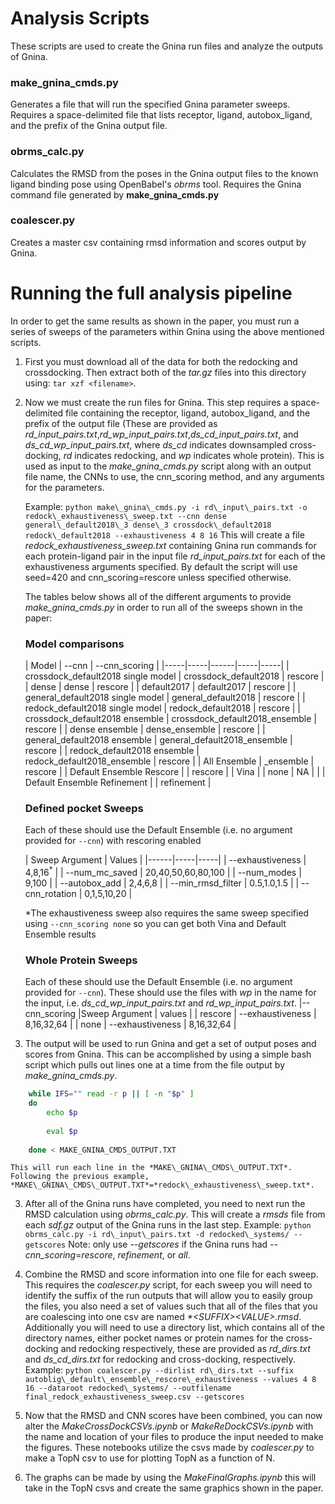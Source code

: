 # Analysis Scripts

These scripts are used to create the Gnina run files and analyze the outputs of Gnina.

### make\_gnina\_cmds.py
Generates a file that will run the specified Gnina parameter sweeps. Requires a space-delimited file that lists receptor, ligand, autobox\_ligand, and the prefix of the Gnina output file.

### obrms\_calc.py
Calculates the RMSD from the poses in the Gnina output files to the known ligand binding pose using OpenBabel's *obrms* tool. Requires the Gnina command file generated by **make\_gnina\_cmds.py**

### coalescer.py
Creates a master csv containing rmsd information and scores output by Gnina.

# Running the full analysis pipeline

In order to get the same results as shown in the paper, you must run a series of sweeps of the parameters within Gnina using the above mentioned scripts.
1. First you must download all of the data for both the redocking and crossdocking. Then extract both of the *tar.gz* files into this directory using: `tar xzf <filename>`.

1. Now we must create the run files for Gnina. This step requires a space-delimited file containing the receptor, ligand, autobox\_ligand, and the prefix of the output file (These are provided as *rd\_input\_pairs.txt*,*rd\_wp\_input\_pairs.txt*,*ds\_cd\_input\_pairs.txt*, and *ds\_cd\_wp\_input\_pairs.txt*, where *ds\_cd* indicates downsampled cross-docking, *rd* indicates redocking, and *wp* indicates whole protein). This is used as input to the *make\_gnina\_cmds.py* script along with an output file name, the CNNs to use, the cnn\_scoring method, and any arguments for the parameters.

    Example: `python make\_gnina\_cmds.py -i rd\_input\_pairs.txt -o redock\_exhaustiveness\_sweep.txt --cnn dense general\_default2018\_3 dense\_3 crossdock\_default2018 redock\_default2018 --exhaustiveness 4 8 16`
    This will create a file *redock\_exhaustiveness\_sweep.txt* containing Gnina run commands for each protein-ligand pair in the input file *rd\_input\_pairs.txt* for each of the exhaustiveness arguments specified. By default the script will use seed=420 and cnn\_scoring=rescore unless specified otherwise.

    The tables below shows all of the different arguments to provide *make\_gnina\_cmds.py* in order to run all of the sweeps shown in the paper:

    ### Model comparisons

    | Model | --cnn | --cnn_scoring |
    |-----|-----|------|-----|-----|
    | crossdock\_default2018 single model | crossdock\_default2018 | rescore |
    | dense | dense | rescore |
    | default2017 | default2017 | rescore |
    | general\_default2018 single model | general\_default2018 | rescore |
    | redock\_default2018 single model | redock\_default2018 | rescore |
    | crossdock\_default2018 ensemble | crossdock\_default2018\_ensemble | rescore |
    | dense ensemble | dense\_ensemble | rescore |
    | general\_default2018 ensemble | general\_default2018\_ensemble | rescore |
    | redock\_default2018 ensemble | redock\_default2018\_ensemble | rescore |
    | All Ensemble | \_ensemble | rescore |
    | Default Ensemble Rescore |  | rescore |
    | Vina |  | none | NA | |
    | Default Ensemble Refinement |  | refinement |


    ### Defined pocket Sweeps
    Each of these should use the Default Ensemble (i.e. no argument provided for `--cnn`) with rescoring enabled 

    | Sweep Argument | Values |
    |------|-----|-----|
    | --exhaustiveness | 4,8,16<sup>*</sup> | 
    | --num\_mc\_saved | 20,40,50,60,80,100 | 
    | --num\_modes | 9,100 |
    | --autobox\_add | 2,4,6,8 |
    | --min\_rmsd\_filter | 0.5,1.0,1.5 |
    | --cnn\_rotation | 0,1,5,10,20 |

    *The exhaustiveness sweep also requires the same sweep specified using `--cnn_scoring none` so you can get both Vina and Default Ensemble results

    ### Whole Protein Sweeps
    Each of these should use the Default Ensemble (i.e. no argument provided for `--cnn`). These should use the files with *wp* in the name for the input, i.e. *ds\_cd\_wp\_input\_pairs.txt* and *rd\_wp\_input\_pairs.txt*.
    |--cnn_scoring |Sweep Argument | values |
	| rescore | --exhaustiveness | 8,16,32,64 |
	| none | --exhaustiveness | 8,16,32,64 |


2. The output will be used to run Gnina and get a set of output poses and scores from Gnina. This can be accomplished by using a simple bash script which pulls out lines one at a time from the file output by *make\_gnina\_cmds.py*.
```bash
    while IFS="" read -r p || [ -n "$p" ]
    do
        echo $p 
            
        eval $p   
            
    done < MAKE_GNINA_CMDS_OUTPUT.TXT

```
    This will run each line in the *MAKE\_GNINA\_CMDS\_OUTPUT.TXT*. Following the previous example, *MAKE\_GNINA\_CMDS\_OUTPUT.TXT*=*redock\_exhaustiveness\_sweep.txt*.
3. After all of the Gnina runs have completed, you need to next run the RMSD calculation using *obrms\_calc.py*. This will create a *rmsds* file from each *sdf.gz* output of the Gnina runs in the last step. Example: `python obrms_calc.py -i rd\_input\_pairs.txt -d redocked\_systems/ --getscores`  Note: only use  *--getscores* if the Gnina runs had *--cnn_scoring*=*rescore*, *refinement*, or *all*.

4. Combine the RMSD and score information into one file for each sweep. This requires the *coalescer.py* script, for each sweep you will need to identify the suffix of the run outputs that will allow you to easily group the files, you also need a set of values such that all of the files that you are coalescing into one csv are named _*\<SUFFIX\>\<VALUE\>.rmsd_. Additionally you will need to use a directory list, which contains all of the directory names, either pocket names or protein names for the cross-docking and redocking respectively, these are provided as *rd\_dirs.txt* and *ds\_cd\_dirs.txt* for redocking and cross-docking, respectively.
    Example: `python coalescer.py --dirlist rd\_dirs.txt --suffix autoblig\_default\_ensemble\_rescore\_exhaustiveness --values 4 8 16 --dataroot redocked\_systems/ --outfilename final_redock_exhaustiveness_sweep.csv --getscores`

5. Now that the RMSD and CNN scores have been combined, you can now alter the *MakeCrossDockCSVs.ipynb* or *MakeReDockCSVs.ipynb* with the name and location of your files to produce the input needed to make the figures. These notebooks utilize the csvs made by *coalescer.py* to make a TopN csv to use for plotting TopN as a function of N.

6. The graphs can be made by using the *MakeFinalGraphs.ipynb* this will take in the TopN csvs and create the same graphics shown in the paper.
